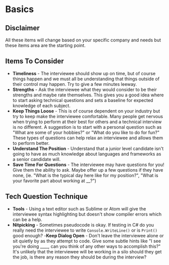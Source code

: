 # Basics

## Disclaimer

All these items will change based on your specific company and needs but these items area are the starting point.

## Items To Consider

- **Timeliness** - The interviewee should show up on time, but of course things happen and we must all be understanding that things outside of their control may happen. Try to give a few minutes leeway.
- **Strengths** - Ask the interviewee what they would consider to be their strengths and maybe rate themselves. This gives you a good idea where to start asking technical questions and sets a baseline for expected knowledge of each subject.
- **Keep Things Loose** - This is of course dependent on your industry but try to keep make the interviewee comfortable. Many people get nervous when trying to perform at their best for others and a technical interview is no different. A suggestion is to start with a personal question such as "What are some of your hobbies?" or "What do you like to do for fun?" These types of questions can help relax an interviewee and allows them to perform better.
- **Understand The Position** - Understand that a junior level candidate isn't going to have as much knowledge about languages and frameworks as a senior candidate will.
- **Save Time For Questions** - The interviewee may have questions for you! Give them the ability to ask. Maybe offer up a few questions if they have none, (ie. "What is the typical day here like for my position?", "What is your favorite part about working at \_\_?")

## Tech Question Technique

- **Tools** - Using a text editor such as Sublime or Atom will give the interviewee syntax highlighting but doesn't show compiler errors which can be a help.
- **Nitpicking** - Sometimes pseudocode is okay. If testing in C# do you really need the interviewee to write `Console.WriteLine()` or is `Print()` good enough? -**Keep Dialog Open** - Don't leave the interviewee alone or sit quietly by as they attempt to code. Give some subtle hints like "I see you're doing \_\_\_\_, can you think of any other ways to accomplish this?" It's unlikely that the interviewee will be working in a silo should they get the job, is there any reason they should be during the interview?
